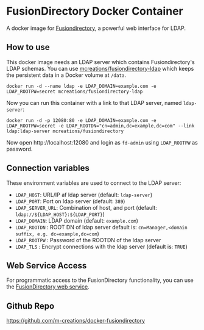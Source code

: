 FusionDirectory Docker Container
================================

A docker image for [Fusiondirectory](http://fusiondirectory.org), a
powerful web interface for LDAP.

How to use
----------

This docker image needs an LDAP server which contains
Fusiondirectory's LDAP schemas. You can use
[mcreations/fusiondirectory-ldap](https://hub.docker.com/r/mcreations/fusiondirectory-ldap)
which keeps the persistent data in a Docker volume at `/data`.

```
docker run -d --name ldap -e LDAP_DOMAIN=example.com -e LDAP_ROOTPW=secret mcreations/fusiondirectory-ldap
```

Now you can run this container with a link to that LDAP server, named `ldap-server`:

```
docker run -d -p 12080:80 -e LDAP_DOMAIN=example.com -e LDAP_ROOTPW=secret -e LDAP_ROOTDN="cn=admin,dc=example,dc=com" --link ldap:ldap-server mcreations/fusiondirectory
```

Now open http://localhost:12080 and login as `fd-admin` using `LDAP_ROOTPW` as password.

Connection variables
--------------------

These environment variables are used to connect to the LDAP server:

* `LDAP_HOST`: URL/IP af ldap server (default: `ldap-server`)
* `LDAP_PORT`: Port on ldap server (default: `389`)
* `LDAP_SERVER_URL`: Combination of host, and port (default: `ldap://${LDAP_HOST}:${LDAP_PORT}`)
* `LDAP_DOMAIN`: LDAP domain (default: `example.com`)
* `LDAP_ROOTDN` : ROOT DN of ldap server default is: `cn=Manager,<domain suffix, e.g. dc=example,dc=com`)
* `LDAP_ROOTPW` : Password of the ROOTDN of the ldap server
* `LDAP_TLS` : Encrypt connections with the ldap server (default is: `TRUE`) 

Web Service Access
------------------

For programmatic access to the FusionDirectory functionality, you can
use the [FusionDirectory web service](http://documentation.fusiondirectory.org/en/documentation/plugin/webservice_plugin).


Github Repo
-----------

https://github.com/m-creations/docker-fusiondirectory
